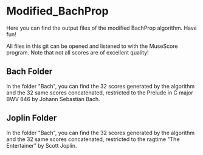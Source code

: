# Modified_BachProp

Here you can find the output files of the modified BachProp algorithm. 
Have fun! 

All files in this git can be opened and listened to with the MuseScore program. Note that not all scores are of excellent quality!

## Bach Folder
In the folder "Bach", you can find the 32 scores generated by the algorithm and the 32 same scores concatenated, restricted to the Prelude in C major BWV 846 by Johann Sebastian Bach. 

## Joplin Folder
In the folder "Bach", you can find the 32 scores generated by the algorithm and the 32 same scores concatenated, restricted to the ragtime "The Entertainer" by Scott Joplin.
